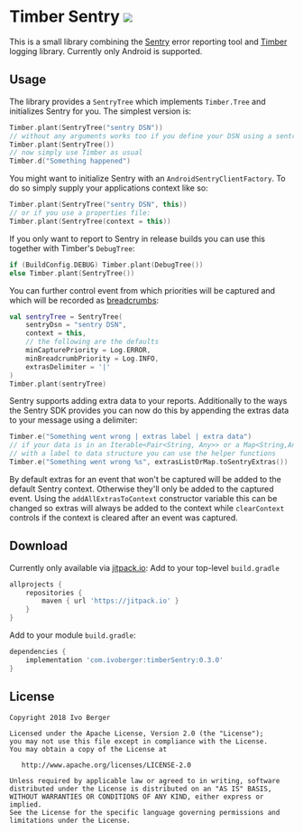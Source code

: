 # Timber Sentry [![](https://jitpack.io/v/com.ivoberger/timberSentry.svg)](https://jitpack.io/#com.ivoberger/timberSentry)

This is a small library combining the [Sentry][1] error reporting tool and [Timber][2] logging library.
Currently only Android is supported.

## Usage

The library provides a `SentryTree` which implements `Timber.Tree` and initializes Sentry for you. The simplest version is:
```Kotlin
Timber.plant(SentryTree("sentry DSN"))
// without any arguments works too if you define your DSN using a sentry.properties file
Timber.plant(SentryTree())
// now simply use Timber as usual
Timber.d("Something happened")
```
You might want to initialize Sentry with an `AndroidSentryClientFactory`. To do so simply supply your applications context like so:
```Kotlin
Timber.plant(SentryTree("sentry DSN", this))
// or if you use a properties file:
Timber.plant(SentryTree(context = this))
```
If you only want to report to Sentry in release builds you can use this together with Timber's `DebugTree`:
```Kotlin
if (BuildConfig.DEBUG) Timber.plant(DebugTree())
else Timber.plant(SentryTree())
```

You can further control event from which priorities will be captured and which will be recorded as [breadcrumbs][3]:
```Kotlin
val sentryTree = SentryTree(
    sentryDsn = "sentry DSN",
    context = this,
    // the following are the defaults
    minCapturePriority = Log.ERROR,
    minBreadcrumbPriority = Log.INFO,
    extrasDelimiter = '|'
)
Timber.plant(sentryTree)
```
Sentry supports adding extra data to your reports. Additionally to the ways the Sentry SDK provides you can now do this by appending the extras data to your message using a delimiter:
```Kotlin
Timber.e("Something went wrong | extras label | extra data")
// if your data is in an Iterable<Pair<String, Any>> or a Map<String,Any>
// with a label to data structure you can use the helper functions
Timber.e("Something went wrong %s", extrasListOrMap.toSentryExtras())
```
By default extras for an event that won't be captured will be added to the default Sentry context. Otherwise they'll only be added to the captured event.
Using the `addAllExtrasToContext` constructor variable this can be changed so extras will always be added to the context while `clearContext` controls if the context is cleared after an event was captured.

## Download
Currently only available via [jitpack.io](https://jitpack.io):
Add to your top-level `build.gradle`
```groovy
allprojects {
    repositories {
        maven { url 'https://jitpack.io' }
    }
}
```
Add to your module `build.gradle`:
```groovy
dependencies {
    implementation 'com.ivoberger:timberSentry:0.3.0'
}
```


## License

    Copyright 2018 Ivo Berger

    Licensed under the Apache License, Version 2.0 (the "License");
    you may not use this file except in compliance with the License.
    You may obtain a copy of the License at

       http://www.apache.org/licenses/LICENSE-2.0

    Unless required by applicable law or agreed to in writing, software
    distributed under the License is distributed on an "AS IS" BASIS,
    WITHOUT WARRANTIES OR CONDITIONS OF ANY KIND, either express or implied.
    See the License for the specific language governing permissions and
    limitations under the License.

[1]: https://sentry.io/
[2]: https://github.com/JakeWharton/timber
[3]: https://docs.sentry.io/clients/java/context/
